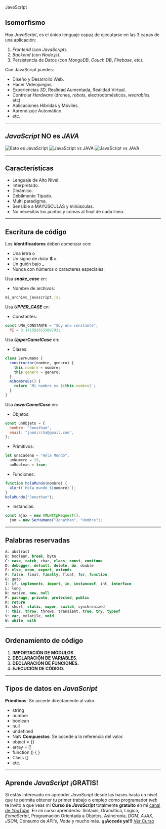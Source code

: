 JavaScript

## Isomorfismo

Hoy _JavaScript_, es el único lenguaje capaz de ejecutarse en las 3 capas de una aplicación:

1. _Frontend_ (con _JavaScript_).
1. _Backend_ (con _Node.js_).
1. Persistencia de Datos (con _MongoDB_, _Couch DB_, _Firebase_, etc).

Con JavaScript puedes:

- Diseño y Desarrollo Web.
- Hacer Videojuegos.
- Experiencias _3D_, Realidad Aumentada, Realidad Virtual.
- Controlar _Hardware_ (drones, _robots_, electrodomésticos, _wearables_, etc).
- Aplicaciones Híbridas y Móviles.
- Aprendizaje Automático.
- etc.

---

## _JavaScript_ NO es _JAVA_

![Esto es JavaScript](https://jonmircha.com/img/blog/this-is-javascript.jpg)
![JavaScript vs JAVA](https://jonmircha.com/img/blog/jsvsjava.jpg)
![JavaScript vs JAVA](https://jonmircha.com/img/blog/java-vs-javascript.jpg)

---

## Características

- Lenguaje de Alto Nivel.
- Interpretado.
- Dinámico.
- Débilmente Tipado.
- Multi paradigma.
- Sensible a MAYÚSCULAS y minúsculas.
- No necesitas los puntos y comas al final de cada línea.

---

## Escritura de código

Los **identificadores** deben comenzar con:

- Una letra o
- Un signo de dolar **\$** o
- Un guión bajo **\_**
- Nunca con números o caracteres especiales.

Usa **<i>snake_case</i>** en:

- Nombre de archivos:

```js
mi_archivo_javascript.js;
```

Usa **<i>UPPER_CASE</i>** en:

- Constantes:

```js
const UNA_CONSTANTE = "Soy una constante",
  PI = 3.141592653589793;
```

Usa **<i>UpperCamelCase</i>** en:

- Clases:

```js
class SerHumano {
  constructor(nombre, genero) {
    this.nombre = nombre;
    this.genero = genero;
  }
  miNombreEs() {
    return `Mi nombre es ${this.nombre}`;
  }
}
```

Usa **<i>lowerCamelCase</i>** en:

- Objetos:

```js
const unObjeto = {
  nombre: "Jonathan",
  email: "jonmircha@gmail.com",
};
```

- Primitivos:

```js
let unaCadena = "Hola Mundo",
  unNumero = 19,
  unBoolean = true;
```

- Funciones:

```js
function holaMundo(nombre) {
  alert(`Hola mundo ${nombre}`);
}
holaMundo("Jonathan");
```

- Instancias:

```js
const ajax = new XMLHttpRequest(),
  jon = new SerHumano("Jonathan", "Hombre");
```

---

## Palabras reservadas

```js
A: abstract
B: boolean, break, byte
C: case, catch, char, class, const, continue
D: debugger, default, delete, do, double
E: else, enum, export, extends
F: false, final, finally, float, for, function
G: goto
I: if, implements, import, in, instanceof, int, interface
L: long
N: native, new, null
P: package, private, protected, public
R: return
S: short, static, super, switch, synchronized
T: this, throw, throws, transient, true, try, typeof
V: var, volatile, void
W: while, with
```

---

## Ordenamiento de código

1. **IMPORTACIÓN DE MÓDULOS.**
1. **DECLARACIÓN DE VARIABLES.**
1. **DECLARACIÓN DE FUNCIONES.**
1. **EJECUCIÓN DE CÓDIGO.**

---

## Tipos de datos en _JavaScript_

**Primitivos**: Se accede directamente al valor.

- string
- number
- boolean
- null
- undefined
- NaN
  **Compuestos**: Se accede a la referencia del valor.
- object = {}
- array = []
- function () { }
- Class {}
- etc.

---

## Aprende _JavaScript_ ¡GRATIS!

Si estás interesado en aprender _JavaScript_ desde las bases hasta un nivel que te permita obtener tu primer trabajo o empleo como programador _web_ te invito a que veas mi **Curso de _JavaScript_** totalmente **gratuito** en mi [canal de _YouTube_](https://youtube.com/jonmircha?sub_confirmation=1).
En mi curso aprenderás: Sintaxis, Gramática, Lógica, _EcmaScript_, Programación Orientada a Objetos, Asincronía, _DOM_, _AJAX_, _JSON_, Consumo de _API's_, _Node_ y mucho más.
**¡¡¡Accede ya!!!**
[Ver Curso](https://www.youtube.com/playlist?list=PLvq-jIkSeTUZ6QgYYO3MwG9EMqC-KoLXA)
